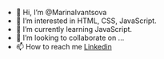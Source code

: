 - 👋 Hi, I’m @MarinaIvantsova
- 👀 I’m interested in HTML, CSS, JavaScript.
- 🌱 I’m currently learning JavaScript.
- 💞️ I’m looking to collaborate on ...
- 📫 How to reach me <a href= "https://www.linkedin.com/in/%D0%BC%D0%B0%D1%80%D0%B8%D0%BD%D0%B0-%D0%B8%D0%B2%D0%B0%D0%BD%D1%86%D0%BE%D0%B2%D0%B0-732654201">Linkedin</a>

<!---
MarinaIvantsova/MarinaIvantsova is a ✨ special ✨ repository because its `README.md` (this file) appears on your GitHub profile.
You can click the Preview link to take a look at your changes.
--->
